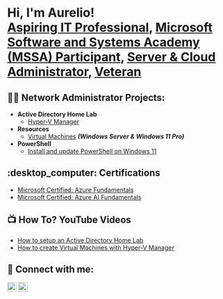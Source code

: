 <h1>Hi, I'm Aurelio! <br/><a href="https://github.com/AurelioVera">Aspiring IT Professional</a>, <a href="https://www.linkedin.com/in/aurelio-vera-342702219/">Microsoft Software and Systems Academy (MSSA) Participant</a>, <a href="https://www.linkedin.com/in/aurelio-vera-342702219/">Server & Cloud Administrator</a>, <a href="https://www.linkedin.com/in/aurelio-vera-342702219/">Veteran</a></h1>


<h2>👨‍💻 Network Administrator Projects:</h2>

- <b>Active Directory Home Lab</b>
  - [Hyper-V Manager](https://imgur.com/jPliyri)
- <b>Resources</b>
  - [Virtual Machines](https://github.com/AurelioVera/LABURL) <b><i>(Windows Server & Windows 11 Pro)</b></i>
- <b>PowerShell</b>
  - [Install and update PowerShell on Windows 11](https://github.com/AurelioVera/LABURL)


<h2> :desktop_computer: Certifications</h2>

- [Microsoft Certified: Azure Fundamentals](https://learn.microsoft.com/api/credentials/share/en-us/AurelioVera-3799/AD958FAA71BD08B9?sharingId=AFAE798CCEF5278A)
- [Microsoft Certified: Azure AI Fundamentals](https://learn.microsoft.com/api/credentials/share/en-us/AurelioVera-3799/9E7A3E3804DB38D1?sharingId=AFAE798CCEF5278A)
  

<h2>📺 How To? YouTube Videos</h2>

- [How to setup an Active Directory Home Lab](https://www.youtube.com)
- [How to create Virtual Machines with Hyper-V Manager](https://www.youtube.com)


<h2> 🤳 Connect with me:</h2>

[<img align="left" alt="AurelioVera | YouTube" width="22px" src="https://cdn.jsdelivr.net/npm/simple-icons@v3/icons/youtube.svg" />][youtube]
[<img align="left" alt="AurelioVera | LinkedIn" width="22px" src="https://cdn.jsdelivr.net/npm/simple-icons@v3/icons/linkedin.svg" />][linkedin]


[youtube]: www.youtube.com/@aureliovera8910
[linkedin]: https://www.linkedin.com/in/aurelio-vera-342702219/

<!--
**AurelioVera/AurelioVera** is a ✨ _special_ ✨ repository because its `README.md` (this file) appears on your GitHub profile.

Here are some ideas to get you started:

- 🔭 I’m currently working on ...
- 🌱 I’m currently learning ...
- 👯 I’m looking to collaborate on ...
- 🤔 I’m looking for help with ...
- 💬 Ask me about ...
- 📫 How to reach me: ...
- 😄 Pronouns: ...
- ⚡ Fun fact: ...
-->
